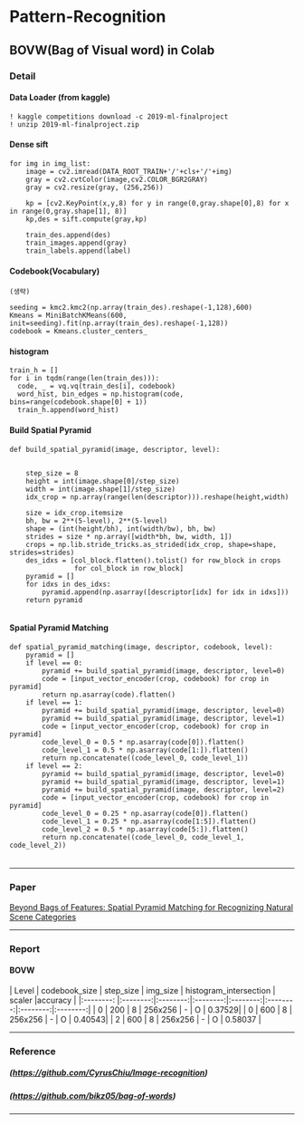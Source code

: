# Pattern-Recognition
## BOVW(Bag of Visual word) in Colab

### Detail



#### Data Loader (from kaggle)

```
! kaggle competitions download -c 2019-ml-finalproject
! unzip 2019-ml-finalproject.zip
```
#### Dense sift 

```
for img in img_list:
    image = cv2.imread(DATA_ROOT_TRAIN+'/'+cls+'/'+img)
    gray = cv2.cvtColor(image,cv2.COLOR_BGR2GRAY)
    gray = cv2.resize(gray, (256,256))
      
    kp = [cv2.KeyPoint(x,y,8) for y in range(0,gray.shape[0],8) for x in range(0,gray.shape[1], 8)]
    kp,des = sift.compute(gray,kp)

    train_des.append(des)
    train_images.append(gray)
    train_labels.append(label)
```
#### Codebook(Vocabulary)

```
(생략)

seeding = kmc2.kmc2(np.array(train_des).reshape(-1,128),600) 
Kmeans = MiniBatchKMeans(600, init=seeding).fit(np.array(train_des).reshape(-1,128))
codebook = Kmeans.cluster_centers_

```

#### histogram

```
train_h = []
for i in tqdm(range(len(train_des))):
  code, _ = vq.vq(train_des[i], codebook)
  word_hist, bin_edges = np.histogram(code, bins=range(codebook.shape[0] + 1)) 
  train_h.append(word_hist)
```


#### Build Spatial Pyramid  
```
def build_spatial_pyramid(image, descriptor, level):
  
    
    step_size = 8
    height = int(image.shape[0]/step_size)
    width = int(image.shape[1]/step_size)
    idx_crop = np.array(range(len(descriptor))).reshape(height,width)
    
    size = idx_crop.itemsize
    bh, bw = 2**(5-level), 2**(5-level)
    shape = (int(height/bh), int(width/bw), bh, bw)
    strides = size * np.array([width*bh, bw, width, 1])
    crops = np.lib.stride_tricks.as_strided(idx_crop, shape=shape, strides=strides)
    des_idxs = [col_block.flatten().tolist() for row_block in crops
                for col_block in row_block]
    pyramid = []
    for idxs in des_idxs:
        pyramid.append(np.asarray([descriptor[idx] for idx in idxs]))
    return pyramid
    

```
#### Spatial Pyramid Matching
```
def spatial_pyramid_matching(image, descriptor, codebook, level):
    pyramid = []
    if level == 0:
        pyramid += build_spatial_pyramid(image, descriptor, level=0)
        code = [input_vector_encoder(crop, codebook) for crop in pyramid]
        return np.asarray(code).flatten()
    if level == 1:
        pyramid += build_spatial_pyramid(image, descriptor, level=0)
        pyramid += build_spatial_pyramid(image, descriptor, level=1)
        code = [input_vector_encoder(crop, codebook) for crop in pyramid]
        code_level_0 = 0.5 * np.asarray(code[0]).flatten()
        code_level_1 = 0.5 * np.asarray(code[1:]).flatten()
        return np.concatenate((code_level_0, code_level_1))
    if level == 2:
        pyramid += build_spatial_pyramid(image, descriptor, level=0)
        pyramid += build_spatial_pyramid(image, descriptor, level=1)
        pyramid += build_spatial_pyramid(image, descriptor, level=2)
        code = [input_vector_encoder(crop, codebook) for crop in pyramid]
        code_level_0 = 0.25 * np.asarray(code[0]).flatten()
        code_level_1 = 0.25 * np.asarray(code[1:5]).flatten()
        code_level_2 = 0.5 * np.asarray(code[5:]).flatten()
        return np.concatenate((code_level_0, code_level_1, code_level_2))


```



#### 

-------------------------------------
### Paper 

[Beyond Bags of Features: Spatial Pyramid Matching
for Recognizing Natural Scene Categories](https://inc.ucsd.edu/~marni/Igert/Lazebnik_06.pdf)


-------------------------------------
### Report

#### BOVW

| Level | codebook_size | step_size | img_size | histogram_intersection | scaler |accuracy |
|:--------: |:--------:|:--------:|:--------:|:--------:|:--------:|:--------:|:--------:|
| 0 | 200 | 8 | 256x256 | - | O | 0.37529|
| 0 | 600 | 8 | 256x256 | - | O | 0.40543|
| 2 | 600 | 8 | 256x256 | - | O | 0.58037 |




-------------------------------------
### Reference

##### (https://github.com/CyrusChiu/Image-recognition)</br>
##### (https://github.com/bikz05/bag-of-words)</br>
-------------------------------------
